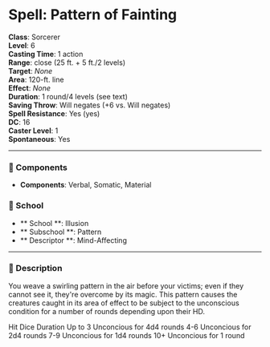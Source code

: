
# Spell: Pattern of Fainting
**Class**: Sorcerer  
**Level**: 6  
**Casting Time**: 1 action  
**Range**: close (25 ft. + 5 ft./2 levels)  
**Target**: _None_  
**Area**: 120-ft. line  
**Effect**: _None_  
**Duration**: 1 round/4 levels (see text)  
**Saving Throw**: Will negates (+6 vs. Will negates)  
**Spell Resistance**: Yes (yes)  
**DC**: 16  
**Caster Level**: 1  
**Spontaneous**: Yes

---

### 🔮 Components
- **Components**: Verbal, Somatic, Material

### 🏫 School
- ** School **: Illusion
- ** Subschool **: Pattern
- ** Descriptor **: Mind-Affecting
---

### 📜 Description
You weave a swirling pattern in the air before your victims; even if they cannot see it, they're overcome by its magic. This pattern causes the creatures caught in its area of effect to be subject to the unconscious condition for a number of rounds depending upon their HD.

Hit Dice     Duration Up to 3      Unconcious for 4d4 rounds 4-6             Unconcious for 2d4 rounds 7-9             Unconcious for 1d4 rounds 10+            Unconcious for 1 round
